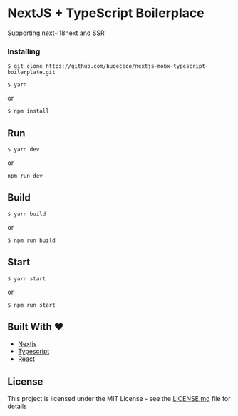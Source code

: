 # NextJS + TypeScript Boilerplace

Supporting next-i18next and SSR

### Installing

```
$ git clone https://github.com/bugececo/nextjs-mobx-typescript-boilerplate.git
```
```
$ yarn
```
or
```
$ npm install
```
## Run
```
$ yarn dev

```
or
```
npm run dev
```
## Build
```
$ yarn build
```
or 
```
$ npm run build
```

## Start
```
$ yarn start
```
or
```
$ npm run start
```

## Built With ❤️

* [Nextjs](https://nextjs.org/)
* [Typescript](https://www.typescriptlang.org/)
* [React](https://reactjs.org/)

## License

This project is licensed under the MIT License - see the [LICENSE.md](LICENSE.md) file for details